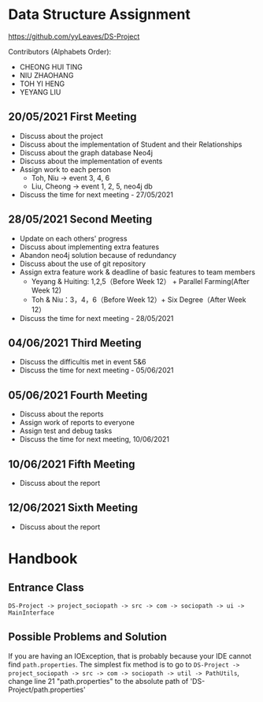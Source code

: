 # Data Structure Assignment
https://github.com/yyLeaves/DS-Project

Contributors (Alphabets Order):
+ CHEONG HUI TING
+ NIU ZHAOHANG
+ TOH YI HENG
+ YEYANG LIU


## 20/05/2021 First Meeting
- Discuss about the project
- Discuss about the implementation of Student and their Relationships
- Discuss about the graph database Neo4j
- Discuss about the implementation of events
- Assign work to each person
  - Toh, Niu -> event 3, 4, 6
  - Liu, Cheong -> event 1, 2, 5, neo4j db
- Discuss the time for next meeting - 27/05/2021

## 28/05/2021 Second Meeting
- Update on each others' progress
- Discuss about implementing extra features
- Abandon neo4j solution because of redundancy
- Discuss about the use of git repository
- Assign extra feature work & deadline of basic features to team members
  + Yeyang & Huiting: 1,2,5（Before Week 12） + Parallel Farming(After Week 12)
  + Toh & Niu：3，4，6（Before Week 12）+ Six Degree（After Week 12）
- Discuss the time for next meeting - 28/05/2021

## 04/06/2021 Third Meeting
- Discuss the difficultis met in event 5&6
- Discuss the time for next meeting - 05/06/2021

## 05/06/2021 Fourth Meeting
- Discuss about the reports
- Assign work of reports to everyone
- Assign test and debug tasks
- Discuss the time for next meeting, 10/06/2021

## 10/06/2021 Fifth Meeting
- Discuss about the report

## 12/06/2021 Sixth Meeting
- Discuss about the report


# Handbook

## Entrance Class

`DS-Project -> project_sociopath -> src -> com -> sociopath -> ui -> MainInterface`

## Possible Problems and Solution

If you are having an IOException, that is probably because your IDE cannot find `path.properties`.
The simplest fix method is to go to `DS-Project -> project_sociopath -> src -> com -> sociopath -> util -> PathUtils`, change line 21 "path.properties" to the absolute path of 'DS-Project/path.properties'
